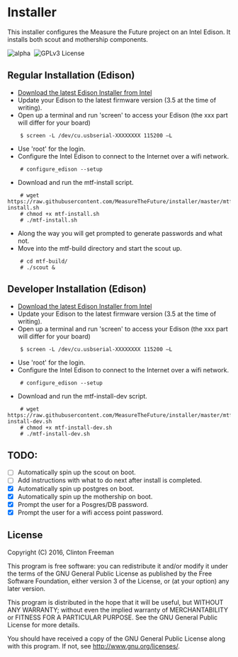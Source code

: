 # Installer

This installer configures the Measure the Future project on an Intel Edison. It installs both scout and mothership components.

![alpha](https://img.shields.io/badge/stability-alpha-orange.svg?style=flat "Alpha")&nbsp;
 ![GPLv3 License](https://img.shields.io/badge/license-GPLv3-blue.svg?style=flat "GPLv3 License")

## Regular Installation (Edison)

* [Download the latest Edison Installer from Intel](https://software.intel.com/en-us/iot/hardware/edison/downloads)
* Update your Edison to the latest firmware version (3.5 at the time of writing).
* Open up a terminal and run 'screen' to access your Edison (the xxx part will differ for your board)
```
	$ screen -L /dev/cu.usbserial-XXXXXXXX 115200 –L
```
* Use 'root' for the login.
* Configure the Intel Edison to connect to the Internet over a wifi network.
```
	# configure_edison --setup
```
* Download and run the mtf-install script.
```
	# wget https://raw.githubusercontent.com/MeasureTheFuture/installer/master/mtf-install.sh
	# chmod +x mtf-install.sh
	# ./mtf-install.sh
```
* Along the way you will get prompted to generate passwords and what not.
* Move into the mtf-build directory and start the scout up.
```
	# cd mtf-build/
	# ./scout &
```

## Developer Installation (Edison)

* [Download the latest Edison Installer from Intel](https://software.intel.com/en-us/iot/hardware/edison/downloads)
* Update your Edison to the latest firmware version (3.5 at the time of writing).
* Open up a terminal and run 'screen' to access your Edison (the xxx part will differ for your board)
```
	$ screen -L /dev/cu.usbserial-XXXXXXXX 115200 –L
```
* Use 'root' for the login.
* Configure the Intel Edison to connect to the Internet over a wifi network.
```
	# configure_edison --setup
```
* Download and run the mtf-install-dev script.
```
	# wget https://raw.githubusercontent.com/MeasureTheFuture/installer/master/mtf-install-dev.sh
	# chmod +x mtf-install-dev.sh
	# ./mtf-install-dev.sh
```

## TODO:
- [ ] Automatically spin up the scout on boot.
- [ ] Add instructions with what to do next after install is completed.
- [x] Automatically spin up postgres on boot.
- [x] Automatically spin up the mothership on boot.
- [x] Prompt the user for a Posgres/DB password.
- [x] Prompt the user for a wifi access point password.

## License

Copyright (C) 2016, Clinton Freeman

This program is free software: you can redistribute it and/or modify
it under the terms of the GNU General Public License as published by
the Free Software Foundation, either version 3 of the License, or
(at your option) any later version.

This program is distributed in the hope that it will be useful,
but WITHOUT ANY WARRANTY; without even the implied warranty of
MERCHANTABILITY or FITNESS FOR A PARTICULAR PURPOSE.  See the
GNU General Public License for more details.

You should have received a copy of the GNU General Public License
along with this program.  If not, see <http://www.gnu.org/licenses/>.
